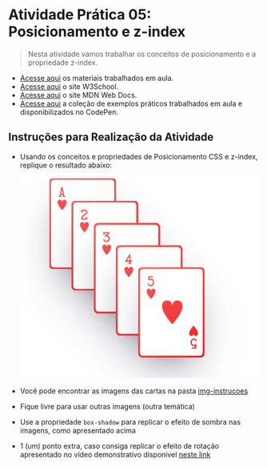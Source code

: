 # Atividade Prática 05: Posicionamento e z-index

> Nesta atividade vamos trabalhar os conceitos de posicionamento e a propriedade z-index.

- [Acesse aqui](./../../materiais/slides/) os materiais trabalhados em aula.
- [Acesse aqui](https://www.w3schools.com/) o site W3School.
- [Acesse aqui](https://developer.mozilla.org/pt-BR/) o site MDN Web Docs.
- [Acesse aqui](https://codepen.io/collection/rxRBoW) a coleção de exemplos práticos trabalhados em aula e disponibilizados no CodePen.

<a id="inst"></a>
## Instruções para Realização da Atividade

- Usando os conceitos e propriedades de Posicionamento CSS e z-index, replique o resultado abaixo:

    <div align="center">
        <img src="./img-instrucoes/resultado.png">
    </div>

- Você pode encontrar as imagens das cartas na pasta [img-instrucoes](./img-instrucoes/)

- Fique livre para usar outras imagens (outra temática)

- Use a propriedade `box-shadow` para replicar o efeito de sombra nas imagens, como apresentado acima

- 1 (um) ponto extra, caso consiga replicar o efeito de rotação apresentado no vídeo demonstrativo disponível [neste link](https://drive.google.com/file/d/1dXpD5CwIYgu0NuAeuBdfd3lRrYYBNbNt/view?usp=drive_link)
